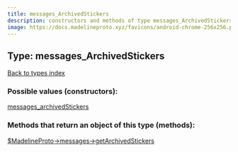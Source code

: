```yaml
---
title: messages_ArchivedStickers
description: constructors and methods of type messages_ArchivedStickers
image: https://docs.madelineproto.xyz/favicons/android-chrome-256x256.png
---
```

## Type: messages\_ArchivedStickers  
[Back to types index](index.md)



### Possible values (constructors):

[messages\_archivedStickers](../constructors/messages_archivedStickers.md)  



### Methods that return an object of this type (methods):

[$MadelineProto->messages->getArchivedStickers](../methods/messages_getArchivedStickers.md)  



